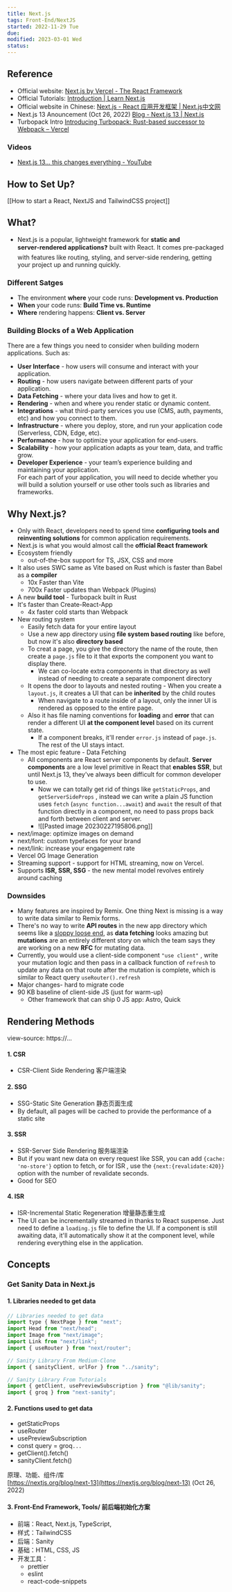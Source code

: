 ```yaml
---
title: Next.js
tags: Front-End/NextJS   
started: 2022-11-29 Tue
due: 
modified: 2023-03-01 Wed
status: 
---
```

## Reference
- Official website: [Next.js by Vercel - The React Framework](https://nextjs.org/)
- Official Tutorials: [Introduction | Learn Next.js](https://nextjs.org/learn/foundations/about-nextjs)
- Official website in Chinese: [Next.js - React 应用开发框架 | Next.js中文网](https://www.nextjs.cn/)
- Next.js 13 Anouncement (Oct 26, 2022) [Blog - Next.js 13 | Next.js](https://nextjs.org/blog/next-13)
- Turbopack Intro [Introducing Turbopack: Rust-based successor to Webpack – Vercel](https://vercel.com/blog/turbopack)
### Videos
- [Next.js 13… this changes everything - YouTube](https://www.youtube.com/watch?v=_w0Ikk4JY7U)
## How to Set Up?
[[How to start a React, NextJS and TailwindCSS project]]
## What?
- Next.js is a popular, lightweight framework for **static and server‑rendered applications**❓ built with React. It comes pre-packaged with features like routing, styling, and server-side rendering, getting your project up and running quickly.
### Different Satges  
- The environment **where** your code runs: **Development vs. Production**
- **When** your code runs: **Build Time vs. Runtime**
- **Where** rendering happens: **Client vs. Server**
### Building Blocks of a Web Application
There are a few things you need to consider when building modern applications. Such as:
- **User Interface** - how users will consume and interact with your application.
- **Routing** - how users navigate between different parts of your application.
- **Data Fetching** - where your data lives and how to get it.
- **Rendering** - when and where you render static or dynamic content.
- **Integrations** - what third-party services you use (CMS, auth, payments, etc) and how you connect to them.
- **Infrastructure** - where you deploy, store, and run your application code (Serverless, CDN, Edge, etc).
- **Performance** - how to optimize your application for end-users.
- **Scalability** - how your application adapts as your team, data, and traffic grow.
- **Developer Experience** - your team’s experience building and maintaining your application.  
For each part of your application, you will need to decide whether you will build a solution yourself or use other tools such as libraries and frameworks.
## Why Next.js?
- Only with React, developers need to spend time **configuring tools and reinventing solutions** for common application requirements.
- Next.js is what you would almost call the **official React framework** 
- Ecosystem friendly
	- out-of-the-box support for TS, JSX, CSS and more
- It also uses SWC same as Vite based on Rust which is faster than Babel as a **compiler**
	- 10x Faster than Vite
	- 700x Faster updates than Webpack (Plugins)
- A new **build tool** - Turbopack built in Rust
- It's faster than Create-React-App
	- 4x faster cold starts than Webpack
- New routing system
	- Easily fetch data for your entire layout
	- Use a new app directory using **file system based routing** like before, but now it's also **directory based**
	- To creat a page, you give the directory the name of the route, then create a `page.js` file to it that exports the component you want to display there.
		- We can co-locate extra components in that directory as well instead of needing to create a separate component directory
	- It opens the door to layouts and nested routing - When you create a `layout.js`, it creates a UI that can be **inherited** by the child routes
		- When navigate to a route inside of a layout, only the inner UI is rendered as opposed to the entire page.
	- Also it has file naming conventions for **loading** and **error** that can render a different UI **at the component level** based on its current state.
		- If a component breaks, it'll render `error.js` instead of `page.js`. The rest of the UI stays intact.
- The most epic feature - Data Fetching
	- All components are React server components by default. **Server components** are a low level primitive in React that **enables SSR**, but until Next.js 13, they've always been difficult for common developer to use.
		- Now we can totally get rid of things like `getStaticProps`, and `getServerSideProps` , instead we can write a plain JS function uses `fetch` (`async function...await`) and `await` the result of that function directly in a component, no need to pass props back and forth between client and server.
		- ![[Pasted image 20230227195806.png]]
- next/image: optimize images on demand
- next/font: custom typefaces for your brand
- next/link: increase your engagement rate
- Vercel 0G Image Generation
- Streaming support - support for HTML streaming, now on Vercel.
- Supports **ISR, SSR, SSG** - the new mental model revolves entirely around caching
### Downsides
- Many features are inspired by Remix. One thing Next is missing is a way to write data similar to Remix forms. 
- There's no way to write **API routes** in the new app directory which seems like a <u>sloppy loose end</u>, as **data fetching** looks amazing but **mutations** are an entirely different story on which the team says they are working on a new **RFC** for mutating data.
- Currently, you would use a client-side component `"use client"` , write your mutation logic and then pass in a callback function of `refresh` to update any data on that route after the mutation is complete, which is similar to React query `useRouter().refresh`
- Major changes- hard to migrate code
- 90 KB baseline of client-side JS (just for warm-up)
	- Other framework that can ship 0 JS app: Astro, Quick
## Rendering Methods
view-source: https://...
#### 1. CSR
- CSR-Client Side Rendering 客户端渲染
#### 2. SSG
- SSG-Static Site Generation 静态页面生成
- By default, all pages will be cached to provide the performance of a static site 
#### 3. SSR
- SSR-Server Side Rendering 服务端渲染
- But if you want new data on every request like SSR, you can add `{cache: 'no-store'}` option to fetch, or for ISR , use the `{next:{revalidate:420}}` option with the number of revalidate seconds. 
- Good for SEO
#### 4. ISR
- ISR-Incremental Static Regeneration 增量静态重生成
- The UI can be incrementally streamed in thanks to React suspense. Just need to define a `loading.js` file to define the UI. If a component is still awaiting data, it'll automatically show it at the component level, while rendering everything else in the application.
## Concepts
### Get Sanity Data in Next.js
#### 1. Libraries needed to get data

```jsx
// Libraries needed to get data
import type { NextPage } from "next";
import Head from "next/head";
import Image from "next/image";
import Link from "next/link";
import { useRouter } from "next/router";

// Sanity Library From Medium-Clone
import { sanityClient, urlFor } from "../sanity"; 

// Sanity Library From Tutorials
import { getClient, usePreviewSubscription } from "@lib/sanity";
import { groq } from "next-sanity";
```

#### 2. Functions used to get data
- getStaticProps
- useRouter
- usePreviewSubscription
- const query = groq`...`
- getClient().fetch()
- sanityClient.fetch()

原理、功能、组件/库  
[https://nextjs.org/blog/next-13](https://nextjs.org/blog/next-13) (Oct 26, 2022)
#### 3. Front-End Framework, Tools/ 前后端初始化方案
- 前端：React, Next.js, TypeScript, 
- 样式：TailwindCSS
- 后端：Sanity
- 基础：HTML, CSS, JS
- 开发工具：
	- prettier
	- eslint
	- react-code-snippets